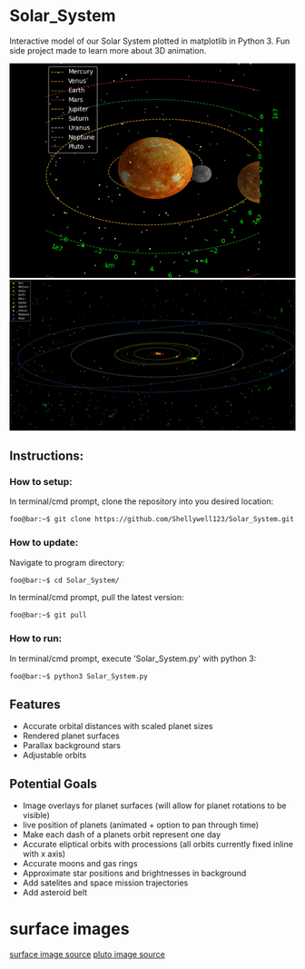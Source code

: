 # Solar_System
Interactive model of our Solar System plotted in matplotlib in Python 3. Fun side project made to learn more about 3D animation.

![gif](Images/gifs/zoomout1.gif)
![screenshot](Images/screenshot.png)

## Instructions:

### How to setup:
In terminal/cmd prompt, clone the repository into you desired location:
```bash
foo@bar:~$ git clone https://github.com/Shellywell123/Solar_System.git
```

### How to update:
Navigate to program directory:
```bash
foo@bar:~$ cd Solar_System/
```
In terminal/cmd prompt, pull the latest version:
```bash
foo@bar:~$ git pull
```

### How to run:
In terminal/cmd prompt, execute 'Solar_System.py' with python 3:
```bash
foo@bar:~$ python3 Solar_System.py
```

## Features
- Accurate orbital distances with scaled planet sizes
- Rendered planet surfaces
- Parallax background stars
- Adjustable orbits

## Potential Goals
 - Image overlays for planet surfaces (will allow for planet rotations to be visible)
 - live position of planets (animated + option to pan through time)
 - Make each dash of a planets orbit represent one day 
 - Accurate eliptical orbits with processions (all orbits currently fixed inline with x axis)
 - Accurate moons and gas rings
 - Approximate star positions and brightnesses in background
 - Add satelites and space mission trajectories
 - Add asteroid belt

# surface images
[surface image source](https://www.solarsystemscope.com/textures/)
[pluto image source](https://www.pinterest.co.uk/pin/334884922276313121/)